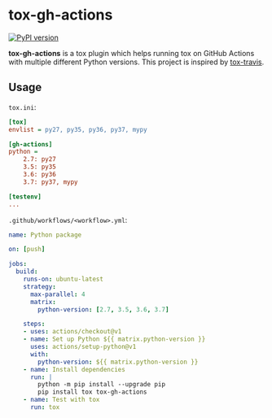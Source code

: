 # tox-gh-actions
[![PyPI version](https://badge.fury.io/py/tox-gh-actions.svg)](https://badge.fury.io/py/tox-gh-actions)

**tox-gh-actions** is a tox plugin which helps running tox on GitHub Actions
with multiple different Python versions.  This project is inspired by
[tox-travis](https://github.com/tox-dev/tox-travis).

## Usage
`tox.ini`:
```ini
[tox]
envlist = py27, py35, py36, py37, mypy

[gh-actions]
python =
    2.7: py27
    3.5: py35
    3.6: py36
    3.7: py37, mypy

[testenv]
...
```

`.github/workflows/<workflow>.yml`:
```yaml
name: Python package

on: [push]

jobs:
  build:
    runs-on: ubuntu-latest
    strategy:
      max-parallel: 4
      matrix:
        python-version: [2.7, 3.5, 3.6, 3.7]

    steps:
    - uses: actions/checkout@v1
    - name: Set up Python ${{ matrix.python-version }}
      uses: actions/setup-python@v1
      with:
        python-version: ${{ matrix.python-version }}
    - name: Install dependencies
      run: |
        python -m pip install --upgrade pip
        pip install tox tox-gh-actions
    - name: Test with tox
      run: tox
```
